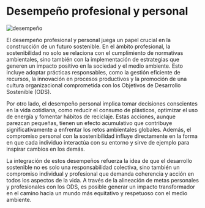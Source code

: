 # Desempeño profesional y personal
![desempeño](img/desempeño2.jpg)

El desempeño profesional y personal juega un papel crucial en la construcción de un futuro sostenible. En el ámbito profesional, la sostenibilidad no solo se relaciona con el cumplimiento de normativas ambientales, sino también con la implementación de estrategias que generen un impacto positivo en la sociedad y el medio ambiente. Esto incluye adoptar prácticas responsables, como la gestión eficiente de recursos, la innovación en procesos productivos y la promoción de una cultura organizacional comprometida con los Objetivos de Desarrollo Sostenible (ODS).

Por otro lado, el desempeño personal implica tomar decisiones conscientes en la vida cotidiana, como reducir el consumo de plásticos, optimizar el uso de energía y fomentar hábitos de reciclaje. Estas acciones, aunque parezcan pequeñas, tienen un efecto acumulativo que contribuye significativamente a enfrentar los retos ambientales globales. Además, el compromiso personal con la sostenibilidad influye directamente en la forma en que cada individuo interactúa con su entorno y sirve de ejemplo para inspirar cambios en los demás.

La integración de estos desempeños refuerza la idea de que el desarrollo sostenible no es solo una responsabilidad colectiva, sino también un compromiso individual y profesional que demanda coherencia y acción en todos los aspectos de la vida. A través de la alineación de metas personales y profesionales con los ODS, es posible generar un impacto transformador en el camino hacia un mundo más equitativo y respetuoso con el medio ambiente.
